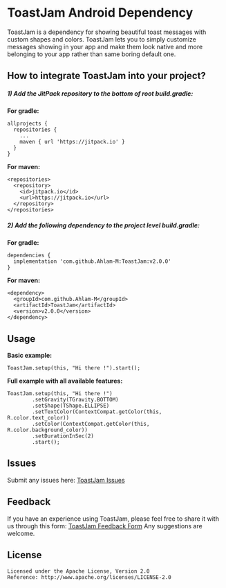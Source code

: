 
# ToastJam Android Dependency

ToastJam is a dependency for showing beautiful toast messages with custom shapes and colors.
ToastJam lets you to simply customize messages showing in your app and make them look native and more belonging to your app rather than same boring default one.


## How to integrate ToastJam into your project?

##### 1) Add the JitPack repository to the bottom of root build.gradle:
**For gradle:**
```
allprojects {
  repositories {
    ...
    maven { url 'https://jitpack.io' }
  }
}
```

**For maven:**
```
<repositories>
  <repository>
    <id>jitpack.io</id>
    <url>https://jitpack.io</url>
  </repository>
</repositories>
```

##### 2) Add the following dependency to the project level build.gradle:
**For gradle:**
```
dependencies {
  implementation 'com.github.Ahlam-M:ToastJam:v2.0.0'
}
```

**For maven:**
```
<dependency>
  <groupId>com.github.Ahlam-M</groupId>
  <artifactId>ToastJam</artifactId>
  <version>v2.0.0</version>
</dependency>
```

## Usage
**Basic example:**
```
ToastJam.setup(this, "Hi there !").start();
```

**Full example with all available features:**
```
ToastJam.setup(this, "Hi there !")
        .setGravity(TGravity.BOTTOM)
        .setShape(TShape.ELLIPSE)
        .setTextColor(ContextCompat.getColor(this, R.color.text_color))
        .setColor(ContextCompat.getColor(this, R.color.background_color))
        .setDurationInSec(2)
        .start();
```


## Issues
Submit any issues here: [ToastJam Issues](https://github.com/Ahlam-M/ToastJam/issues)


## Feedback
If you have an experience using ToastJam, please feel free to share it with us through this form: [ToastJam Feedback Form](https://docs.google.com/forms/d/e/1FAIpQLSe-7PS6md5rEibiWRekf4BFCVmLrR2-67oBvNavRmUnvic1Qg/viewform)
Any suggestions are welcome.


## License
```
Licensed under the Apache License, Version 2.0
Reference: http://www.apache.org/licenses/LICENSE-2.0
```

